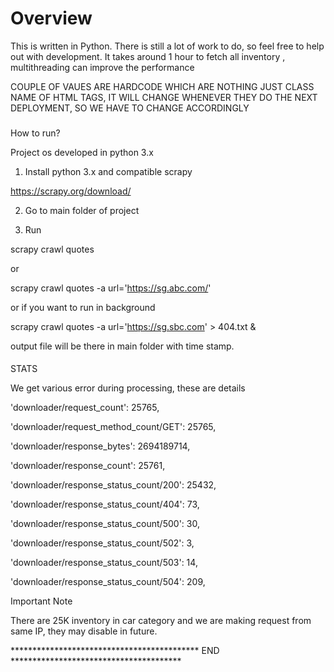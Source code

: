 

# Overview

This is written in Python. There is still a lot of work to do, so feel free to help out with development. It takes around 1 hour to fetch all inventory , multithreading can improve the performance

COUPLE OF VAUES ARE HARDCODE WHICH ARE NOTHING JUST CLASS NAME OF HTML TAGS, IT WILL CHANGE WHENEVER THEY DO THE NEXT DEPLOYMENT, SO WE HAVE TO CHANGE ACCORDINGLY


###

How to run?

Project os developed in python 3.x


1) Install python 3.x and compatible scrapy

https://scrapy.org/download/ 

2) Go to main folder of project

3) Run 

scrapy crawl quotes

or 

scrapy crawl quotes -a url='https://sg.abc.com/'

or if you want to run in background

scrapy crawl quotes -a url='https://sg.sbc.com' > 404.txt &


output file will be there in main folder with time stamp.

####

STATS

We get various error during processing, these are details 


 'downloader/request_count': 25765,

 'downloader/request_method_count/GET': 25765,

 'downloader/response_bytes': 2694189714,

 'downloader/response_count': 25761,

 'downloader/response_status_count/200': 25432,

 'downloader/response_status_count/404': 73,

 'downloader/response_status_count/500': 30,

 'downloader/response_status_count/502': 3,

 'downloader/response_status_count/503': 14,

 'downloader/response_status_count/504': 209,



Important Note 

There are 25K inventory in car category and we are making request from same IP, they may disable in future.

 
 
******************************************* END   ***************************************

